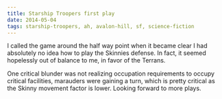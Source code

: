 ```yaml
---
title: Starship Troopers first play
date: 2014-05-04
tags: starship-troopers, ah, avalon-hill, sf, science-fiction
---
```


I called the game around the half way point when it became clear I had
absolutely no idea how to play the Skinnies defense. In fact, it seemed
hopelessly out of balance to me, in favor of the Terrans.

One critical blunder was not realizing occupation requirements to occupy
critical facilities, marauders were gaining a turn, which is pretty
critical as the Skinny movement factor is lower. Looking forward to more
plays.

